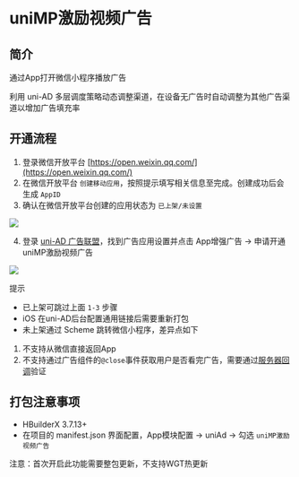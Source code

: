# uniMP激励视频广告

## 简介

通过App打开微信小程序播放广告

利用 uni-AD 多层调度策略动态调整渠道，在设备无广告时自动调整为其他广告渠道以增加广告填充率


## 开通流程

1. 登录微信开放平台 [https://open.weixin.qq.com/](https://open.weixin.qq.com/)
2. 在微信开放平台 `创建移动应用`，按照提示填写相关信息至完成。创建成功后会生成 `AppID`
3. 确认在微信开放平台创建的应用状态为 `已上架/未设置`

![](https://web-assets.dcloud.net.cn/unidoc/zh/uni-ad/uni-ad-unimp-open-weixin-status.png)

4. 登录 [uni-AD 广告联盟](https://uniad.dcloud.net.cn)，找到广告应用设置并点击 App增强广告 -> 申请开通uniMP激励视频广告

![](https://web-assets.dcloud.net.cn/unidoc/zh/uni-ad/uni-ad-unimp-web-console-on.png)

提示
- 已上架可跳过上面 `1-3` 步骤
- iOS 在uni-AD后台配置通用链接后需要重新打包
- 未上架通过 Scheme 跳转微信小程序，差异点如下
1. 不支持从微信直接返回App
2. 不支持通过广告组件的`@close`事件获取用户是否看完广告，需要通过[服务器回调](https://uniapp.dcloud.net.cn/component/ad-rewarded-video.html#callback)验证


## 打包注意事项

- HBuilderX 3.7.13+
- 在项目的 manifest.json 界面配置，App模块配置 -> uniAd -> 勾选 `uniMP激励视频广告`

注意：首次开启此功能需要整包更新，不支持WGT热更新
